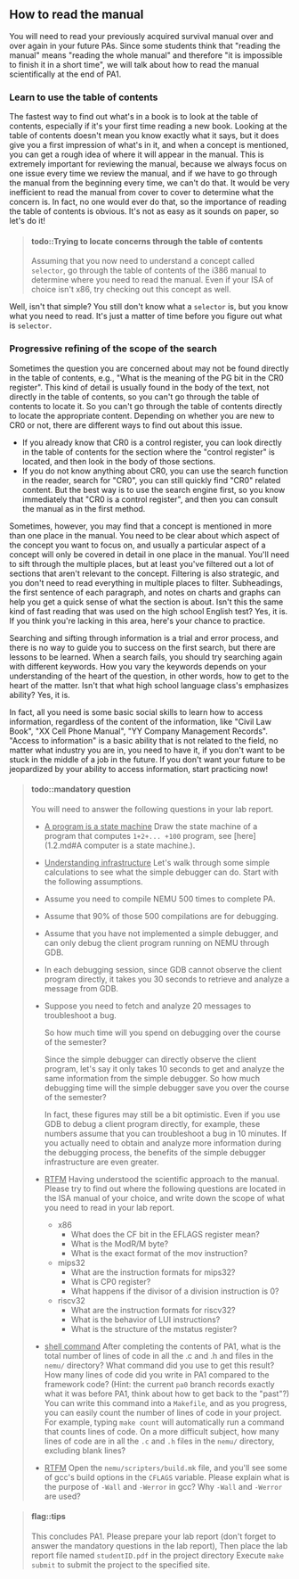 <!-- ## 如何阅读手册 -->
## How to read the manual

<!-- 在以后的PA中, 你需要反复阅读之前获得的生存手册.
鉴于有同学片面地认为"看手册"就是"把手册全看一遍", 因而觉得"不可能在短时间内看完",
我们在PA1的最后来聊聊如何科学地看手册. -->
You will need to read your previously acquired survival manual over and over again in your future PAs.
Since some students think that "reading the manual" means "reading the whole manual" and therefore "it is impossible to finish it in a short time", we will talk about how to read the manual scientifically at the end of PA1.

<!-- ### 学会使用目录 -->
### Learn to use the table of contents

<!-- 了解一本书都有哪些内容的最快方法就是查看目录, 尤其是当你第一次看一本新书的时候.
查看目录之后并不代表你知道它们具体在说什么, 但你会对这些内容有一个初步的印象,
提到某一个概念的时候, 你可以大概知道这个概念会在手册中的哪些章节出现.
这对查阅手册来说是极其重要的, 因为我们每次查阅手册的时候总是关注某一个问题,
如果每次都需要把手册从头到尾都看一遍才能确定关注的问题在哪里, 效率是十分低下的.
事实上也没有人会这么做, 阅读目录的重要性可见一斑.
纸上得来终觉浅, 还是来动手体会一下吧! -->
The fastest way to find out what's in a book is to look at the table of contents, especially if it's your first time reading a new book.
Looking at the table of contents doesn't mean you know exactly what it says, but it does give you a first impression of what's in it, and when a concept is mentioned, you can get a rough idea of where it will appear in the manual.
This is extremely important for reviewing the manual, because we always focus on one issue every time we review the manual, and if we have to go through the manual from the beginning every time, we can't do that.
It would be very inefficient to read the manual from cover to cover to determine what the concern is.
In fact, no one would ever do that, so the importance of reading the table of contents is obvious.
It's not as easy as it sounds on paper, so let's do it!

<!-- > #### todo::尝试通过目录定位关注的问题
> 假设你现在需要了解一个叫`selector`的概念, 请通过i386手册的目录确定你需要阅读手册中的哪些地方.
> 即使你选择的ISA并不是x86, 也可以尝试去查阅这个概念. -->
> #### todo::Trying to locate concerns through the table of contents
> Assuming that you now need to understand a concept called `selector`, go through the table of contents of the i386 manual to determine where you need to read the manual.
> Even if your ISA of choice isn't x86, try checking out this concept as well.

<!-- 怎么样, 是不是很简单?
虽然你还是不明白`selector`是什么, 但你已经知道你需要阅读哪些地方了,
要弄明白`selector`, 那也是指日可待的事情了. -->
Well, isn't that simple?
You still don't know what a `selector` is, but you know what you need to read.
It's just a matter of time before you figure out what is `selector`.

<!-- ### 逐步细化搜索范围 -->
### Progressive refining of the scope of the search

<!-- 有时候你关注的问题不一定直接能在目录里面找到, 例如"CR0寄存器的PG位的含义是什么".
这种细节的问题一般都是出现在正文中, 而不会直接出现在目录中,
因此你就不能直接通过目录来定位相应的内容了.
根据你是否第一次接触CR0, 查阅这个问题会有不同的方法:
* 如果你已经知道CR0是个control register, 你可以直接在目录里面查看"control register"所在的章节,
然后在这些章节的正文中寻找"CR0".
* 如果你对CR0一无所知, 你可以使用阅读器中的搜索功能, 搜索"CR0", 还是可以很快地找到"CR0"的相关内容.
不过最好的方法是首先使用搜索引擎, 你可以马上知道"CR0是个control register", 然后就可以像第一种方法那样查阅手册了. -->
Sometimes the question you are concerned about may not be found directly in the table of contents, e.g., "What is the meaning of the PG bit in the CR0 register".
This kind of detail is usually found in the body of the text, not directly in the table of contents, so you can't go through the table of contents to locate it.
So you can't go through the table of contents directly to locate the appropriate content.
Depending on whether you are new to CR0 or not, there are different ways to find out about this issue.
* If you already know that CR0 is a control register, you can look directly in the table of contents for the section where the "control register" is located, and then look in the body of those sections.
* If you do not know anything about CR0, you can use the search function in the reader, search for "CR0", you can still quickly find "CR0" related content.
But the best way is to use the search engine first, so you know immediately that "CR0 is a control register", and then you can consult the manual as in the first method.

<!-- 不过有时候, 你会发现一个概念在手册中的多个地方都有提到.
这时你需要明确你要关心概念的哪个方面, 通常一个概念的某个方面只会在手册中的一个地方进行详细的介绍.
你需要在这多个地方中进行进一步的筛选, 但至少你已经过滤掉很多与这个概念无关的章节了.
筛选也是有策略的, 你不需要把多个地方的所有内容全部阅读一遍才能进行筛选,
小标题, 每段的第一句话, 图表的注解, 这些都可以帮助你很快地了解这一部分的内容大概在讲什么.
这不就是高中英语考试中的快速阅读吗?
对的, 就是这样. 如果你觉得目前还缺乏这方面的能力, 现在锻炼的好机会来了. -->
Sometimes, however, you may find that a concept is mentioned in more than one place in the manual.
You need to be clear about which aspect of the concept you want to focus on, and usually a particular aspect of a concept will only be covered in detail in one place in the manual.
You'll need to sift through the multiple places, but at least you've filtered out a lot of sections that aren't relevant to the concept.
Filtering is also strategic, and you don't need to read everything in multiple places to filter.
Subheadings, the first sentence of each paragraph, and notes on charts and graphs can help you get a quick sense of what the section is about.
Isn't this the same kind of fast reading that was used on the high school English test?
Yes, it is. If you think you're lacking in this area, here's your chance to practice.

<!-- 搜索和筛选信息是一个trial and error的过程, 没有什么方法能够指导你在第一遍搜索就能成功, 但还是有经验可言的.
搜索失败的时候, 你应该尝试使用不同的关键字重新搜索.
至于怎么变换关键字, 就要看你对问题核心的理解了, 换句话说, 怎么问才算是切中要害.
这不就是高中语文强调的表达能力吗? 对的, 就是这样. -->
Searching and sifting through information is a trial and error process, and there is no way to guide you to success on the first search, but there are lessons to be learned.
When a search fails, you should try searching again with different keywords.
How you vary the keywords depends on your understanding of the heart of the question, in other words, how to get to the heart of the matter.
Isn't that what high school language class's emphasizes ability? Yes, it is.

<!-- 事实上, 你只需要具备一些基本的交际能力, 就能学会查阅资料, 和资料的内容没有关系,
来一本"民法大全", "XX手机使用说明书", "YY公司人员管理记录", 照样是这么查阅.
"查阅资料"是一种与领域无关的基本能力, 无论身处哪一个行业都需要具备,
如果你不想以后工作的时候被查阅资料的能力影响了自己的前途, 从现在开始就努力锻炼吧! -->
In fact, all you need is some basic social skills to learn how to access information, regardless of the content of the information, like "Civil Law Book", "XX Cell Phone Manual", "YY Company Management Records".
"Access to information" is a basic ability that is not related to the field, no matter what industry you are in, you need to have it, if you don't want to be stuck in the middle of a job in the future.
If you don't want your future to be jeopardized by your ability to access information, start practicing now!

<!-- > #### todo::必答题
> 你需要在实验报告中回答下列问题:
> * <u>程序是个状态机</u> 画出计算`1+2+...+100`的程序的状态机, 具体请参考[这里](1.2.md#从状态机视角理解程序运行).
> * <u>理解基础设施</u> 我们通过一些简单的计算来体会简易调试器的作用.
> 首先作以下假设:
>   * 假设你需要编译500次NEMU才能完成PA.
>   * 假设这500次编译当中, 有90%的次数是用于调试.
>   * 假设你没有实现简易调试器, 只能通过GDB对运行在NEMU上的客户程序进行调试.
>   在每一次调试中, 由于GDB不能直接观测客户程序, 你需要花费30秒的时间来从GDB中获取并分析一个信息.
>   * 假设你需要获取并分析20个信息才能排除一个bug.
>
>   那么这个学期下来, 你将会在调试上花费多少时间?
>
>   由于简易调试器可以直接观测客户程序, 假设通过简易调试器只需要花费10秒的时间从中获取并分析相同的信息.
> 那么这个学期下来, 简易调试器可以帮助你节省多少调试的时间?
>
>   事实上, 这些数字也许还是有点乐观,
> 例如就算使用GDB来直接调试客户程序, 这些数字假设你能通过10分钟的时间排除一个bug.
> 如果实际上你需要在调试过程中获取并分析更多的信息, 简易调试器这一基础设施能带来的好处就更大.
> * <u>RTFM</u> 理解了科学查阅手册的方法之后,
> 请你尝试在你选择的ISA手册中查阅以下问题所在的位置, 把需要阅读的范围写到你的实验报告里面:
>   * x86
>     * EFLAGS寄存器中的CF位是什么意思?
>     * ModR/M字节是什么?
>     * mov指令的具体格式是怎么样的?
>   * mips32
>     * mips32有哪几种指令格式?
>     * CP0寄存器是什么?
>     * 若除法指令的除数为0, 结果会怎样?
>   * riscv32
>     * riscv32有哪几种指令格式?
>     * LUI指令的行为是什么?
>     * mstatus寄存器的结构是怎么样的?
> * <u>shell命令</u> 完成PA1的内容之后, `nemu/`目录下的所有.c和.h和文件总共有多少行代码?
> 你是使用什么命令得到这个结果的? 和框架代码相比, 你在PA1中编写了多少行代码?
> (Hint: 目前`pa0`分支中记录的正好是做PA1之前的状态, 思考一下应该如何回到"过去"?)
> 你可以把这条命令写入`Makefile`中, 随着实验进度的推进, 你可以很方便地统计工程的代码行数,
> 例如敲入`make count`就会自动运行统计代码行数的命令.
> 再来个难一点的, 除去空行之外, `nemu/`目录下的所有`.c`和`.h`文件总共有多少行代码?
> * <u>RTFM</u> 打开`nemu/scripters/build.mk`文件, 你会在`CFLAGS`变量中看到gcc的一些编译选项.
> 请解释gcc中的`-Wall`和`-Werror`有什么作用? 为什么要使用`-Wall`和`-Werror`? -->
> #### todo::mandatory question
> You will need to answer the following questions in your lab report.
> * <u>A program is a state machine</u> Draw the state machine of a program that computes `1+2+... +100` program, see [here](1.2.md#A computer is a state machine.).
> * <u>Understanding infrastructure</u> Let's walk through some simple calculations to see what the simple debugger can do.
>Start with the following assumptions.
> * Assume you need to compile NEMU 500 times to complete PA.
> * Assume that 90% of those 500 compilations are for debugging.
> * Assume that you have not implemented a simple debugger, and can only debug the client program running on NEMU through GDB.
> * In each debugging session, since GDB cannot observe the client program directly, it takes you 30 seconds to retrieve and analyze a message from GDB. 
> * Suppose you need to fetch and analyze 20 messages to troubleshoot a bug.
>
>   So how much time will you spend on debugging over the course of the semester?
>
>   Since the simple debugger can directly observe the client program, let's say it only takes 10 seconds to get and analyze the same information from the simple debugger.
> So how much debugging time will the simple debugger save you over the course of the semester?
>
>   In fact, these figures may still be a bit optimistic.
> Even if you use GDB to debug a client program directly, for example, these numbers assume that you can troubleshoot a bug in 10 minutes.
> If you actually need to obtain and analyze more information during the debugging process, the benefits of the simple debugger infrastructure are even greater.
> * <u>RTFM</u> Having understood the scientific approach to the manual.
> Please try to find out where the following questions are located in the ISA manual of your choice, and write down the scope of what you need to read in your lab report.
>   * x86
>     * What does the CF bit in the EFLAGS register mean?
>     * What is the ModR/M byte?
>     * What is the exact format of the mov instruction?
>   * mips32
>     * What are the instruction formats for mips32?
>     * What is CP0 register?
>     * What happens if the divisor of a division instruction is 0?
>   * riscv32
>     * What are the instruction formats for riscv32?
>     * What is the behavior of LUI instructions?
>     * What is the structure of the mstatus register?
> * <u>shell command</u> After completing the contents of PA1, what is the total number of lines of code in all the .c and .h and files in the `nemu/` directory?
> What command did you use to get this result? How many lines of code did you write in PA1 compared to the framework code?
> (Hint: the current `pa0` branch records exactly what it was before PA1, think about how to get back to the "past"?)
> You can write this command into a `Makefile`, and as you progress, you can easily count the number of lines of code in your project.
> For example, typing `make count` will automatically run a command that counts lines of code.
> On a more difficult subject, how many lines of code are in all the `.c` and `.h` files in the `nemu/` directory, excluding blank lines?
> * <u>RTFM</u> Open the `nemu/scripters/build.mk` file, and you'll see some of gcc's build options in the `CFLAGS` variable.
> Please explain what is the purpose of `-Wall` and `-Werror` in gcc? Why `-Wall` and `-Werror` are used?

<!-- > #### flag::温馨提示
> PA1到此结束. 请你编写好实验报告(不要忘记在实验报告中回答必答题),
> 然后把命名为`学号.pdf`的实验报告文件放置在工程目录下,
> 执行`make submit`将工程提交到指定网站. -->
> #### flag::tips
> This concludes PA1. Please prepare your lab report (don't forget to answer the mandatory questions in the lab report),
> Then place the lab report file named `studentID.pdf` in the project directory
> Execute `make submit` to submit the project to the specified site.
